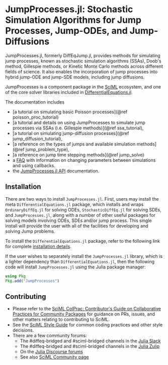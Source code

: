 # JumpProcesses.jl: Stochastic Simulation Algorithms for Jump Processes, Jump-ODEs, and Jump-Diffusions
JumpProcesses.jl, formerly DiffEqJump.jl, provides methods for simulating jump
processes, known as stochastic simulation algorithms (SSAs), Doob's method,
Gillespie methods, or Kinetic Monte Carlo methods across different fields of
science. It also enables the incorporation of jump processes into hybrid
jump-ODE and jump-SDE models, including jump diffusions.

JumpProcesses is a component package in the [SciML](https://sciml.ai/) ecosystem,
and one of the core solver libraries included in
[DifferentialEquations.jl](https://github.com/JuliaDiffEq/DifferentialEquations.jl).

The documentation includes
- [a tutorial on simulating basic Poisson processes](@ref poisson_proc_tutorial)
- [a tutorial and details on using JumpProcesses to simulate jump processes via SSAs (i.e. Gillespie methods)](@ref ssa_tutorial),
- [a tutorial on simulating jump-diffusion processes](@ref jump_diffusion_tutorial),
- [a reference on the types of jumps and available simulation methods](@ref jump_problem_type),
- [a reference on jump time stepping methods](@ref jump_solve)
- a [FAQ](@ref) with information on changing parameters between simulations and using callbacks.
- the [JumpProcesses.jl API](@ref) documentation.

## Installation
There are two ways to install `JumpProcesses.jl`. First, users may install the meta
`DifferentialEquations.jl` package, which installs and wraps `OrdinaryDiffEq.jl`
for solving ODEs, `StochasticDiffEq.jl` for solving SDEs, and `JumpProcesses.jl`,
along with a number of other useful packages for solving models involving ODEs,
SDEs and/or jump process. This single install will provide the user with all of
the facilities for developing and solving Jump problems.

To install the `DifferentialEquations.jl` package, refer to the following link
for complete [installation
details](https://docs.sciml.ai/dev/modules/DiffEqDocs/).

If the user wishes to separately install the `JumpProcesses.jl` library, which is a
lighter dependency than `DifferentialEquations.jl`, then the following code will
install `JumpProcesses.jl` using the Julia package manager:
```julia
using Pkg
Pkg.add("JumpProcesses")
```

## Contributing

- Please refer to the
  [SciML ColPrac: Contributor's Guide on Collaborative Practices for Community Packages](https://github.com/SciML/ColPrac/blob/master/README.md)
  for guidance on PRs, issues, and other matters relating to contributing to SciML.
- See the [SciML Style Guide](https://github.com/SciML/SciMLStyle) for common coding practices and other style decisions.
- There are a few community forums:
    - The #diffeq-bridged and #sciml-bridged channels in the
      [Julia Slack](https://julialang.org/slack/)
    - The #diffeq-bridged and #sciml-bridged channels in the
      [Julia Zulip](https://julialang.zulipchat.com/#narrow/stream/279055-sciml-bridged)
    - On the [Julia Discourse forums](https://discourse.julialang.org)
    - See also [SciML Community page](https://sciml.ai/community/)
